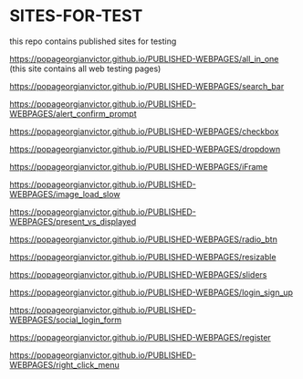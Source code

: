 # SITES-FOR-TEST
this repo contains published sites for testing

https://popageorgianvictor.github.io/PUBLISHED-WEBPAGES/all_in_one (this site contains all web testing pages)

https://popageorgianvictor.github.io/PUBLISHED-WEBPAGES/search_bar

https://popageorgianvictor.github.io/PUBLISHED-WEBPAGES/alert_confirm_prompt

https://popageorgianvictor.github.io/PUBLISHED-WEBPAGES/checkbox

https://popageorgianvictor.github.io/PUBLISHED-WEBPAGES/dropdown

https://popageorgianvictor.github.io/PUBLISHED-WEBPAGES/iFrame

https://popageorgianvictor.github.io/PUBLISHED-WEBPAGES/image_load_slow

https://popageorgianvictor.github.io/PUBLISHED-WEBPAGES/present_vs_displayed

https://popageorgianvictor.github.io/PUBLISHED-WEBPAGES/radio_btn

https://popageorgianvictor.github.io/PUBLISHED-WEBPAGES/resizable

https://popageorgianvictor.github.io/PUBLISHED-WEBPAGES/sliders

https://popageorgianvictor.github.io/PUBLISHED-WEBPAGES/login_sign_up

https://popageorgianvictor.github.io/PUBLISHED-WEBPAGES/social_login_form

https://popageorgianvictor.github.io/PUBLISHED-WEBPAGES/register

https://popageorgianvictor.github.io/PUBLISHED-WEBPAGES/right_click_menu
